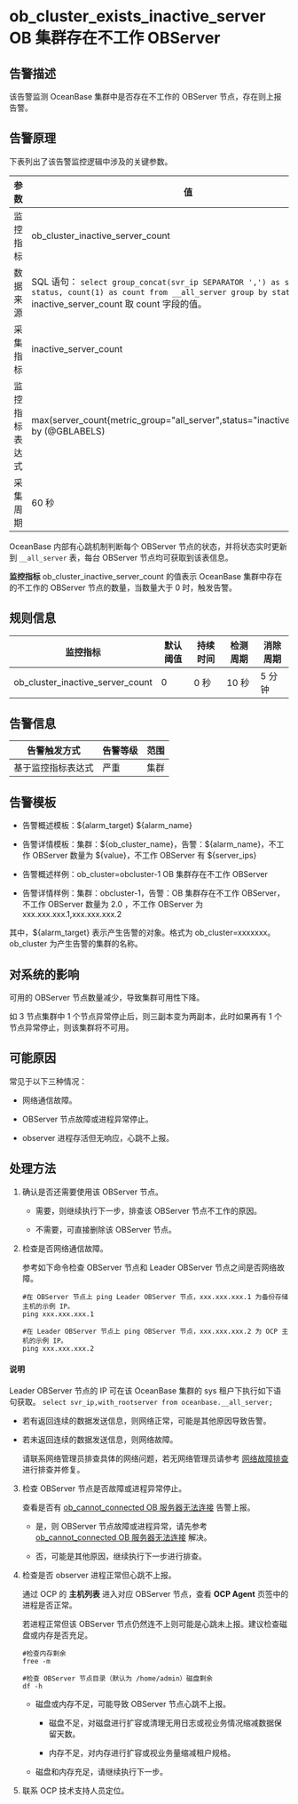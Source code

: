 # ob_cluster_exists_inactive_server OB 集群存在不工作 OBServer

## 告警描述

该告警监测 OceanBase 集群中是否存在不工作的 OBServer 节点，存在则上报告警。

## 告警原理

下表列出了该告警监控逻辑中涉及的关键参数。

|   参数    |                                                                                                                       值                                                                                                                       |
|---------|-----------------------------------------------------------------------------------------------------------------------------------------------------------------------------------------------------------------------------------------------|
| 监控指标    | ob_cluster_inactive_server_count                                                                                                                                                                                                              |
| 数据来源    | SQL 语句： ```select group_concat(svr_ip SEPARATOR ',') as servers, status, count(1) as count from __all_server group by status;``` </br> inactive_server_count 取 count 字段的值。 |
| 采集指标    | inactive_server_count                                                                                                                                                                                                                         |
| 监控指标表达式 | max(server_count{metric_group="all_server",status="inactive",@LABELS}) by (@GBLABELS)                                                                                                                                                         |
| 采集周期    | 60 秒                                                                                                                                                                                                                                          |

OceanBase 内部有心跳机制判断每个 OBServer 节点的状态，并将状态实时更新到 `__all_server` 表，每台 OBServer 节点均可获取到该表信息。

**监控指标** ob_cluster_inactive_server_count 的值表示 OceanBase 集群中存在的不工作的 OBServer 节点的数量，当数量大于 0 时，触发告警。

## 规则信息

|               监控指标               | 默认阈值 | 持续时间 | 检测周期 | 消除周期 |
|----------------------------------|------|------|------|------|
| ob_cluster_inactive_server_count | 0    | 0 秒  | 10 秒 | 5 分钟 |

## 告警信息

|  告警触发方式   | 告警等级 | 范围 |
|-----------|------|----|
| 基于监控指标表达式 | 严重   | 集群 |

## 告警模板

* 告警概述模板：\${alarm_target} \${alarm_name}

* 告警详情模板：集群：\${ob_cluster_name}，告警：\${alarm_name}，不工作 OBServer 数量为 \${value}，不工作 OBServer 有 ${server_ips}

* 告警概述样例：ob_cluster=obcluster-1 OB 集群存在不工作 OBServer

* 告警详情样例：集群：obcluster-1，告警：OB 集群存在不工作 OBServer，不工作 OBServer 数量为 2.0 ，不工作 OBServer 为 xxx.xxx.xxx.1,xxx.xxx.xxx.2

其中，${alarm_target} 表示产生告警的对象。格式为 ob_cluster=xxxxxxx。ob_cluster 为产生告警的集群的名称。

## 对系统的影响

可用的 OBServer 节点数量减少，导致集群可用性下降。

如 3 节点集群中 1 个节点异常停止后，则三副本变为两副本，此时如果再有 1 个节点异常停止，则该集群将不可用。

## 可能原因

常见于以下三种情况：

* 网络通信故障。

* OBServer 节点故障或进程异常停止。

* observer 进程存活但无响应，心跳不上报。

## 处理方法

1. 确认是否还需要使用该 OBServer 节点。

   * 需要，则继续执行下一步，排查该 OBServer 节点不工作的原因。

   * 不需要，可直接删除该 OBServer 节点。

2. 检查是否网络通信故障。

   参考如下命令检查 OBServer 节点和 Leader OBServer 节点之间是否网络故障。

   ```shell
   #在 OBServer 节点上 ping Leader OBServer 节点，xxx.xxx.xxx.1 为备份存储主机的示例 IP。
   ping xxx.xxx.xxx.1
   
   #在 Leader OBServer 节点上 ping OBServer 节点，xxx.xxx.xxx.2 为 OCP 主机的示例 IP。
   ping xxx.xxx.xxx.2
   ```

  <main id="notice" type='explain'>
    <h4>说明</h4>
    <p>Leader OBServer 节点的 IP 可在该 OceanBase 集群的 sys 租户下执行如下语句获取。
    <code>select svr_ip,with_rootserver from oceanbase.__all_server;</code></p>
  </main>

   * 若有返回连续的数据发送信息，则网络正常，可能是其他原因导致告警。

   * 若未返回连续的数据发送信息，则网络故障。

     请联系网络管理员排查具体的网络问题，若无网络管理员请参考 [网络故障排查](../5.appendix/6.network-troubleshooting.md) 进行排查并修复。

3. 检查 OBServer 节点是否故障或进程异常停止。

   查看是否有 [ob_cannot_connected OB 服务器无法连接](../2.ob-alert/1.ob_cannot_connected.md) 告警上报。
   * 是，则 OBServer 节点故障或进程异常，请先参考 [ob_cannot_connected OB 服务器无法连接](../2.ob-alert/1.ob_cannot_connected.md) 解决。

   * 否，可能是其他原因，继续执行下一步进行排查。

4. 检查是否 observer 进程正常但心跳不上报。

   通过 OCP 的 **主机列表** 进入对应 OBServer 节点，查看 **OCP Agent** 页签中的进程是否正常。

   若进程正常但该 OBServer 节点仍然连不上则可能是心跳未上报。建议检查磁盘或内存是否充足。

   ```shell
   #检查内存剩余
   free -m
   
   #检查 OBServer 节点目录（默认为 /home/admin）磁盘剩余
   df -h
   ```

   * 磁盘或内存不足，可能导致 OBServer 节点心跳不上报。

     * 磁盘不足，对磁盘进行扩容或清理无用日志或视业务情况缩减数据保留天数。

     * 内存不足，对内存进行扩容或视业务量缩减租户规格。

   * 磁盘和内存充足，请继续执行下一步。

5. 联系 OCP 技术支持人员定位。
